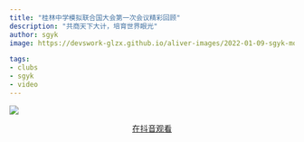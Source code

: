 ```yaml
---
title: "桂林中学模拟联合国大会第一次会议精彩回顾"
description: "共商天下大计，培育世界眼光"
author: sgyk
image: https://devswork-glzx.github.io/aliver-images/2022-01-09-sgyk-moniun-2022/pic.jpg

tags:
- clubs
- sgyk
- video
---
```


![](https://devswork-glzx.github.io/aliver-images/2022-01-09-sgyk-moniun-2022/pic.jpg)

<div style="text-align: center">
  <p><a rel="nofollow noopener noreferrer" target="_blank" href="https://www.douyin.com/video/7051123966953524516" class="button">在抖音观看</a></p>
</div>
